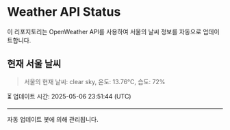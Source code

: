 
# Weather API Status

이 리포지토리는 OpenWeather API를 사용하여 서울의 날씨 정보를 자동으로 업데이트합니다.

## 현재 서울 날씨
> 서울의 현재 날씨: clear sky, 온도: 13.76°C, 습도: 72%

⏳ 업데이트 시간: 2025-05-06 23:51:44 (UTC)

---
자동 업데이트 봇에 의해 관리됩니다.
